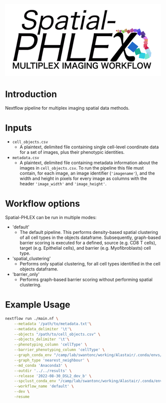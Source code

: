 ![TRACERx-PHLEX/Spatial-PHLEX](docs/images/Spatial_PHLEX_logo.png)
# Introduction
Nextflow pipeline for multiplex imaging spatial data methods.

# Inputs
- `cell_objects.csv`
    - A plaintext, delimited file containing single cell-level coordinate data for a set of images, plus their phenotypic identities.
- `metadata.csv`
    - A plaintext, delimited file containing metadata information about the images in `cell_objects.csv`. To run the pipeline this file must contain, for each image, an image identifier (`'imagename'`), and the width and height in pixels for every image as columns with the header `'image_width'` and `'image_height'`.

# Workflow options
Spatial-PHLEX can be run in multiple modes:
- 'default'
    - The default pipeline. This performs density-based spatial clustering of all cell types in the objects dataframe. Subsequently, graph-based barrier scoring is executed for a defined, source (e.g. CD8 T cells), target (e.g. Epithelial cells), and barrier (e.g. Myofibroblasts) cell type.
- 'spatial_clustering'
    - Performs only spatial clustering, for all cell types identified in the cell objects dataframe.
- 'barrier_only'
    - Performs graph-based barrier scoring without performing spatial clustering.

# Example Usage

```bash
nextflow run ./main.nf \
    --metadata '/path/to/metadata.txt'\
    --metadata_delimiter '\t'\
    --objects "/path/to/cell_objects.csv" \
    --objects_delimiter '\t'\
    --phenotyping_column 'cellType' \
    --barrier_phenotyping_column 'cellType' \
    --graph_conda_env "/camp/lab/swantonc/working/Alastair/.conda/envs/rapids-22.02" \
    --graph_type 'nearest_neighbour' \
    --md_conda 'Anaconda3' \
    --outdir '../../results' \
    --release '2022-08-30_DSL2_dev_b' \
    --spclust_conda_env "/camp/lab/swantonc/working/Alastair/.conda/envs/tf" \
    --workflow_name 'default' \
    --dev \
    -resume
```